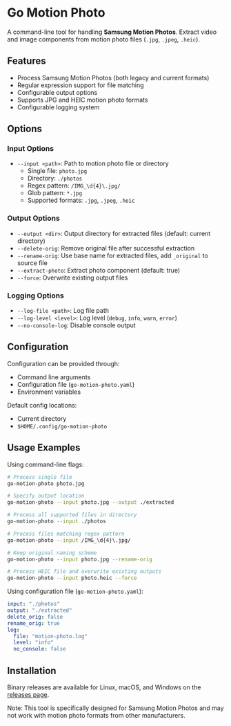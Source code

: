 # Go Motion Photo

A command-line tool for handling **Samsung Motion Photos**. Extract video and image components from motion photo files (`.jpg`, `.jpeg`, `.heic`).

## Features

- Process Samsung Motion Photos (both legacy and current formats)
- Regular expression support for file matching
- Configurable output options
- Supports JPG and HEIC motion photo formats
- Configurable logging system

## Options

### Input Options
- `--input <path>`: Path to motion photo file or directory
    - Single file: `photo.jpg`
    - Directory: `./photos`
    - Regex pattern: `/IMG_\d{4}\.jpg/`
    - Glob pattern: `*.jpg`
    - Supported formats: `.jpg`, `.jpeg`, `.heic`

### Output Options
- `--output <dir>`: Output directory for extracted files (default: current directory)
- `--delete-orig`: Remove original file after successful extraction
- `--rename-orig`: Use base name for extracted files, add `_original` to source file
- `--extract-photo`: Extract photo component (default: true)
- `--force`: Overwrite existing output files

### Logging Options
- `--log-file <path>`: Log file path
- `--log-level <level>`: Log level (`debug`, `info`, `warn`, `error`)
- `--no-console-log`: Disable console output

## Configuration

Configuration can be provided through:
- Command line arguments
- Configuration file (`go-motion-photo.yaml`)
- Environment variables

Default config locations:
- Current directory
- `$HOME/.config/go-motion-photo`

## Usage Examples

Using command-line flags:
```bash
# Process single file
go-motion-photo photo.jpg

# Specify output location
go-motion-photo --input photo.jpg --output ./extracted

# Process all supported files in directory
go-motion-photo --input ./photos

# Process files matching regex pattern
go-motion-photo --input /IMG_\d{4}\.jpg/

# Keep original naming scheme
go-motion-photo --input photo.jpg --rename-orig

# Process HEIC file and overwrite existing outputs
go-motion-photo --input photo.heic --force
```

Using configuration file (`go-motion-photo.yaml`):
```yaml
input: "./photos"
output: "./extracted"
delete_orig: false
rename_orig: true
log:
  file: "motion-photo.log"
  level: "info"
  no_console: false
```

## Installation

Binary releases are available for Linux, macOS, and Windows on the [releases page](https://github.com/ikerls/motion-photo-extractor/releases).

Note: This tool is specifically designed for Samsung Motion Photos and may not work with motion photo formats from other manufacturers.

